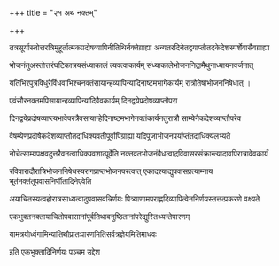 +++
title = "२१  अथ नक्तम्"

+++

तत्रसूर्यास्तोत्तरत्रिमुहूर्तात्मकप्रदोषव्यापिनीतिथिर्नक्तेग्राह्या अन्यतरदिनेतद्वयाप्तौतदकेदेशस्पर्शेवासैवग्राह्या

भोजनंतुअस्तोत्तरंघटिकात्रयसंध्याकालं त्यक्त्वाकार्यम् संध्याकालेभोजननिद्रामैथुनाध्यायनवर्जनात्

यतिभिरपुत्रविधुरैर्विधवाभिश्चनक्तंसायान्हव्यापिन्यांदिनाष्टमभागेकार्यम् रात्रौतेषांभोजननिषेधात् ।

एवंसौरनक्तमपिसायान्हव्यापिन्यांदिवैवकार्यम् दिनद्वयेप्रदोषव्याप्तौपरा

दिनद्वयेप्रदोषव्याप्त्यभावेपरत्रैवसायान्हेदिनाष्टमभागेनक्तंकार्यनतुरात्रौ साम्येनैकदेशव्याप्तौपरेव

वैषम्येणप्रदोषैकदेशव्याप्तौतदाधिक्यवतीपूर्वापिग्राह्या यदिपूजाभोजनपर्याप्तंतदाधिक्यंलभ्यते

नोचेत्साम्यपक्षवदुत्तरैवनत्वाधिक्यवशात्पूर्वेति नक्तव्रतभोजनंवैधत्वाद्रविवासरसंक्रान्त्यादावपिरात्रावेवकार्यं

रविवारादौरात्रिभोजननिषेधस्यरागप्राप्तभोजनपरत्वात् एकादश्याद्युपवासप्रत्याम्नाय भूतंनक्तंतूपवासनिर्णीतादिनेएवेति

अयाचितस्यत्वहोरात्रसाध्यत्वादुपवासवन्निर्णयः पित्र्याणामपराह्णदिव्यापित्वेननिर्णयस्तत्तत्प्रकरणे वक्ष्यते

एकभुक्तनक्तायाचितोपवासानांपूर्वतिथावनुष्ठितानांपरेद्युस्तिथ्यन्तेपारणम्

यामत्रयोर्ध्वगामिन्यांतिथौप्रातःपारणमितिसर्वत्रज्ञेयमितिमाधवः

इति एकभुक्तादिनिर्णयः पञ्चम उद्देश
